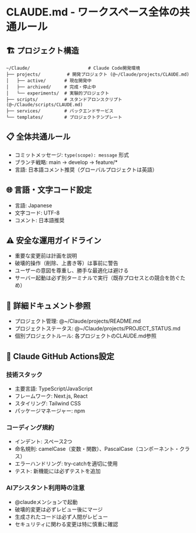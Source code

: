 # CLAUDE.md - ワークスペース全体の共通ルール

## 🏗️ プロジェクト構造
```
~/Claude/                      # Claude Code開発環境
├── projects/          # 開発プロジェクト (@~/Claude/projects/CLAUDE.md)
│   ├── active/       # 現在開発中
│   ├── archived/     # 完成・停止中
│   └── experiments/  # 実験的プロジェクト
├── scripts/          # スタンドアロンスクリプト (@~/Claude/scripts/CLAUDE.md)
├── services/         # バックエンドサービス
└── templates/        # プロジェクトテンプレート
```

## 📋 全体共通ルール
- コミットメッセージ: `type(scope): message` 形式
- ブランチ戦略: main → develop → feature/*
- 言語: 日本語コメント推奨（グローバルプロジェクトは英語）

## 🌐 言語・文字コード設定
- 言語: Japanese
- 文字コード: UTF-8
- コメント: 日本語推奨

## ⚠️ 安全な運用ガイドライン
- 重要な変更前は計画を説明
- 破壊的操作（削除、上書き等）は事前に警告
- ユーザーの意図を尊重し、勝手な最適化は避ける
- サーバー起動は必ず別ターミナルで実行（既存プロセスとの競合を防ぐため）

## 🔗 詳細ドキュメント参照
- プロジェクト管理: @~/Claude/projects/README.md
- プロジェクトステータス: @~/Claude/projects/PROJECT_STATUS.md
- 個別プロジェクトルール: 各プロジェクトのCLAUDE.md参照

## 🤖 Claude GitHub Actions設定
### 技術スタック
- 主要言語: TypeScript/JavaScript
- フレームワーク: Next.js, React
- スタイリング: Tailwind CSS
- パッケージマネージャー: npm

### コーディング規約
- インデント: スペース2つ
- 命名規則: camelCase（変数・関数）、PascalCase（コンポーネント・クラス）
- エラーハンドリング: try-catchを適切に使用
- テスト: 新機能には必ずテストを追加

### AIアシスタント利用時の注意
- @claudeメンションで起動
- 破壊的変更は必ずレビュー後にマージ
- 生成されたコードは必ず人間がレビュー
- セキュリティに関わる変更は特に慎重に確認